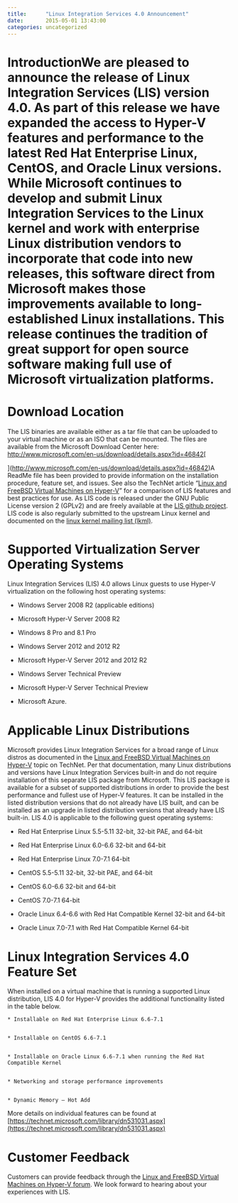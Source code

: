 ```yaml
---
title:      "Linux Integration Services 4.0 Announcement"
date:       2015-05-01 13:43:00
categories: uncategorized
---
```

# IntroductionWe are pleased to announce the release of Linux Integration Services (LIS) version 4.0. As part of this release we have expanded the access to Hyper-V features and performance to the latest Red Hat Enterprise Linux, CentOS, and Oracle Linux versions. While Microsoft continues to develop and submit Linux Integration Services to the Linux kernel and work with enterprise Linux distribution vendors to incorporate that code into new releases, this software direct from Microsoft makes those improvements available to long-established Linux installations. This release continues the tradition of great support for open source software making full use of Microsoft virtualization platforms.

# Download Location

The LIS binaries are available either as a tar file that can be uploaded to your virtual machine or as an ISO that can be mounted. The files are available from the Microsoft Download Center here: [](http://www.microsoft.com/en-us/download/details.aspx?id=46842)<http://www.microsoft.com/en-us/download/details.aspx?id=46842>[  
  
](http://www.microsoft.com/en-us/download/details.aspx?id=46842)A ReadMe file has been provided to provide information on the installation procedure, feature set, and issues.  See also the TechNet article “[Linux and FreeBSD Virtual Machines on Hyper-V](https://technet.microsoft.com/library/dn531030.aspx)” for a comparison of LIS features and best practices for use. As LIS code is released under the GNU Public License version 2 (GPLv2) and are freely available at the [LIS github project](https://github.com/LIS). LIS code is also regularly submitted to the upstream Linux kernel and documented on the [linux kernel mailing list (lkml)](https://lkml.org/).

# Supported Virtualization Server Operating Systems

Linux Integration Services (LIS) 4.0 allows Linux guests to use Hyper-V virtualization on the following host operating systems:

  * Windows Server 2008 R2 (applicable editions)

  * Microsoft Hyper-V Server 2008 R2

  * Windows 8 Pro and 8.1 Pro

  * Windows Server 2012 and 2012 R2

  * Microsoft Hyper-V Server 2012 and 2012 R2

  * Windows Server Technical Preview

  * Microsoft Hyper-V Server Technical Preview

  * Microsoft Azure.




# Applicable Linux Distributions

Microsoft provides Linux Integration Services for a broad range of Linux distros as documented in the [Linux and FreeBSD Virtual Machines on Hyper-V](https://technet.microsoft.com/library/dn531030.aspx) topic on TechNet. Per that documentation, many Linux distributions and versions have Linux Integration Services built-in and do not require installation of this separate LIS package from Microsoft. This LIS package is available for a subset of supported distributions in order to provide the best performance and fullest use of Hyper-V features. It can be installed in the listed distribution versions that do not already have LIS built, and can be installed as an upgrade in listed distribution versions that already have LIS built-in. LIS 4.0 is applicable to the following guest operating systems:

  * Red Hat Enterprise Linux 5.5-5.11 32-bit, 32-bit PAE, and 64-bit

  * Red Hat Enterprise Linux 6.0-6.6 32-bit and 64-bit

  * Red Hat Enterprise Linux 7.0-7.1 64-bit

  * CentOS 5.5-5.11 32-bit, 32-bit PAE, and 64-bit

  * CentOS 6.0-6.6 32-bit and 64-bit

  * CentOS 7.0-7.1 64-bit

  * Oracle Linux 6.4-6.6 with Red Hat Compatible Kernel 32-bit and 64-bit

  * Oracle Linux 7.0-7.1 with Red Hat Compatible Kernel 64-bit




# Linux Integration Services 4.0 Feature Set

When installed on a virtual machine that is running a supported Linux distribution, LIS 4.0 for Hyper-V provides the additional functionality listed in the table below. 

    * Installable on Red Hat Enterprise Linux 6.6-7.1


    * Installable on CentOS 6.6-7.1


    * Installable on Oracle Linux 6.6-7.1 when running the Red Hat Compatible Kernel


    * Networking and storage performance improvements


    * Dynamic Memory – Hot Add



More details on individual features can be found at [https://technet.microsoft.com/library/dn531031.aspx](https://technet.microsoft.com/library/dn531031.aspx)

# Customer Feedback

Customers can provide feedback through the [Linux and FreeBSD Virtual Machines on Hyper-V forum](https://social.technet.microsoft.com/Forums/windowsserver/en-us/home?forum=linuxintegrationservices). We look forward to hearing about your experiences with LIS.
